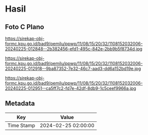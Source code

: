# Hasil

## Foto C Plano

https://sirekap-obj-formc.kpu.go.id/bad9/pemilu/ppwp/11/08/15/20/32/1108152032006-20240225-012848--2b382456-efd1-495c-842e-2bb9b5f8734d.jpg

https://sirekap-obj-formc.kpu.go.id/bad9/pemilu/ppwp/11/08/15/20/32/1108152032006-20240225-012918--9ba87352-7e32-46c7-aad3-dd6a152bd19e.jpg

https://sirekap-obj-formc.kpu.go.id/bad9/pemilu/ppwp/11/08/15/20/32/1108152032006-20240225-012951--ca5ff7c2-fd7e-42df-8db9-1c5ceef9966a.jpg


## Metadata

| Key        | Value               |
| ---------- | ------------------- |
| Time Stamp | 2024-02-25 02:00:00 |



